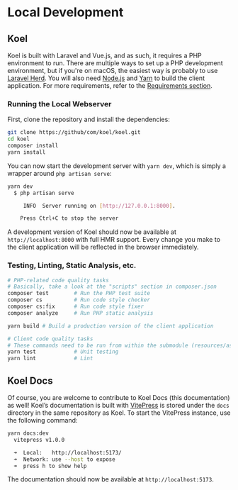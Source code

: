 # Local Development

## Koel

Koel is built with Laravel and Vue.js, and as such, it requires a PHP environment to run.
There are multiple ways to set up a PHP development environment, but if you're on macOS,
the easiest way is probably to use [Laravel Herd](https://herd.laravel.com/).
You will also need [Node.js](https://nodejs.org/) and [Yarn](https://yarnpkg.com/) to build the client application.
For more requirements, refer to the [Requirements section](./guide/getting-started#requirements).

### Running the Local Webserver

First, clone the repository and install the dependencies:

```bash
git clone https://github/com/koel/koel.git
cd koel
composer install
yarn install
```

You can now start the development server with `yarn dev`, which is simply a wrapper around `php artisan serve`:

```bash
yarn dev
  $ php artisan serve

     INFO  Server running on [http://127.0.0.1:8000].

    Press Ctrl+C to stop the server
```

A development version of Koel should now be available at `http://localhost:8000` with full HMR support.
Every change you make to the client application will be reflected in the browser immediately.

### Testing, Linting, Static Analysis, etc.

```bash
# PHP-related code quality tasks
# Basically, take a look at the "scripts" section in composer.json
composer test        # Run the PHP test suite
composer cs          # Run code style checker
composer cs:fix      # Run code style fixer
composer analyze     # Run PHP static analysis

yarn build # Build a production version of the client application

# Client code quality tasks
# These commands need to be run from within the submodule (resources/assets)
yarn test            # Unit testing
yarn lint            # Lint
```

## Koel Docs

Of course, you are welcome to contribute to Koel Docs (this documentation) as well!
Koel’s documentation is built with [VitePress](https://vitepress.dev/) is stored under the `docs` directory in the same repository as Koel.
To start the VitePress instance, use the following command:

```bash
yarn docs:dev
  vitepress v1.0.0

  ➜  Local:   http://localhost:5173/
  ➜  Network: use --host to expose
  ➜  press h to show help
```

The documentation should now be available at `http://localhost:5173`.

